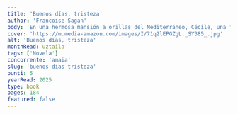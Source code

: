 ```yaml
---
title: 'Buenos días, tristeza'
author: 'Francoise Sagan'
body: 'En una hermosa mansión a orillas del Mediterráneo, Cécile, una joven de diecisiete años, y su padre, viudo y cuarentón, pero alegre, frívolo y seductor como nadie, amante de las relaciones amorosas breves y sin consecuencias, viven felices, despreocupados, entregados a la vida fácil y placentera. No necesitan a nadie más, se bastan a si mismos en una ociosa y disipada independencia basada en la complicidad y el respeto mutuo. Un día, la visita de Anne, una mujer inteligente, culta y serena, viene a perturbar aquel delicioso desorden.'
cover: 'https://m.media-amazon.com/images/I/71q2lEPGZgL._SY385_.jpg'
alt: 'Buenos días, tristeza'
monthRead: uztaila
tags: ['Novela']
concorrente: 'amaia'
slug: 'buenos-dias-tristeza'
punti: 5
yearRead: 2025
type: book
pages: 184
featured: false
---
```

